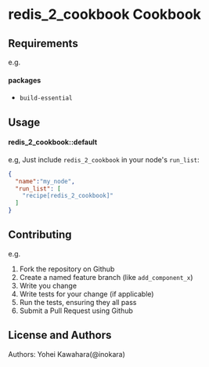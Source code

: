 redis_2_cookbook Cookbook
=========================

Requirements
------------

e.g.
#### packages
- `build-essential` 

Usage
-----
#### redis_2_cookbook::default

e.g,
Just include `redis_2_cookbook` in your node's `run_list`:

```json
{
  "name":"my_node",
  "run_list": [
    "recipe[redis_2_cookbook]"
  ]
}
```

Contributing
------------

e.g.
1. Fork the repository on Github
2. Create a named feature branch (like `add_component_x`)
3. Write you change
4. Write tests for your change (if applicable)
5. Run the tests, ensuring they all pass
6. Submit a Pull Request using Github


License and Authors
-------------------
Authors: Yohei Kawahara(@inokara)
